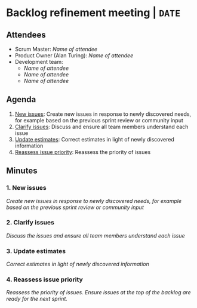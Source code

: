 # Backlog refinement meeting | `DATE`

## Attendees

* Scrum Master: *Name of attendee*
* Product Owner (Alan Turing): *Name of attendee*
* Development team:
  * *Name of attendee*
  * *Name of attendee*
  * *Name of attendee*

## Agenda

1. [New issues](#new-issues): Create new issues in response to newly discovered needs, for example based on the previous sprint review or community input
2. [Clarify issues](#clarify-issues): Discuss and ensure all team members understand each issue
3. [Update estimates](#update-estimates): Correct estimates in light of newly discovered information
4. [Reassess issue priority](#reassess-issue-priority): Reassess the priority of issues

## Minutes

### 1. New issues

*Create new issues in response to newly discovered needs, for example based on the previous sprint review or community input*

### 2. Clarify issues

*Discuss the issues and ensure all team members understand each issue*

### 3. Update estimates

*Correct estimates in light of newly discovered information*

### 4. Reassess issue priority

*Reassess the priority of issues.*
*Ensure issues at the top of the backlog are ready for the next sprint.*
